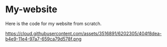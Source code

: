 My-website
==========

Here is the code for my website from scratch.

https://cloud.githubusercontent.com/assets/3516891/6202305/404f8dea-b4e9-11e4-97a7-659ca79d578f.png

